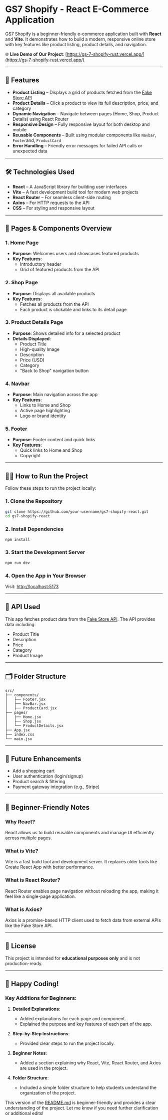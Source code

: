 # GS7 Shopify - React E-Commerce Application

GS7 Shopify is a beginner-friendly e-commerce application built with **React** and **Vite**. It demonstrates how to build a modern, responsive online store with key features like product listing, product details, and navigation.


🌐 **Live Demo of Our Project**: [https://gs-7-shopify-rust.vercel.app/](https://gs-7-shopify-rust.vercel.app/)

---



## 🚀 Features

- **Product Listing** – Displays a grid of products fetched from the [Fake Store API](https://fakestoreapi.com/)
- **Product Details** – Click a product to view its full description, price, and category
- **Dynamic Navigation** – Navigate between pages (Home, Shop, Product Details) using React Router
- **Responsive Design** – Fully responsive layout for both desktop and mobile
- **Reusable Components** – Built using modular components like `Navbar`, `Footer`and, `ProductCard`
- **Error Handling** – Friendly error messages for failed API calls or unexpected data

---

## 🛠 Technologies Used

- **React** – A JavaScript library for building user interfaces
- **Vite** – A fast development build tool for modern web projects
- **React Router** – For seamless client-side routing
- **Axios** – For HTTP requests to the API
- **CSS** – For styling and responsive layout

---

## 📄 Pages & Components Overview

### 1. **Home Page**
- **Purpose**: Welcomes users and showcases featured products
- **Key Features**:
  - Introductory header
  - Grid of featured products from the API

### 2. **Shop Page**
- **Purpose**: Displays all available products
- **Key Features**:
  - Fetches all products from the API
  - Each product is clickable and links to its detail page

### 3. **Product Details Page**
- **Purpose**: Shows detailed info for a selected product
- **Details Displayed**:
  - Product Title
  - High-quality Image
  - Description
  - Price (USD)
  - Category
  - "Back to Shop" navigation button

### 4. **Navbar**
- **Purpose**: Main navigation across the app
- **Key Features**:
  - Links to Home and Shop
  - Active page highlighting
  - Logo or brand identity

### 5. **Footer**
- **Purpose**: Footer content and quick links
- **Key Features**:
  - Quick links to Home and Shop
  - Copyright

---

## 🧑‍💻 How to Run the Project

Follow these steps to run the project locally:

### 1. Clone the Repository

```bash
git clone https://github.com/your-username/gs7-shopify-react.git
cd gs7-shopify-react
```

### 2. Install Dependencies

```bash
npm install
```

### 3. Start the Development Server

```bash
npm run dev
```

### 4. Open the App in Your Browser

Visit: [http://localhost:5173](http://localhost:5173)

---

## 🔗 API Used

This app fetches product data from the [Fake Store API](https://fakestoreapi.com/). The API provides data including:

- Product Title
- Description
- Price
- Category
- Product Image

---

## 🗂 Folder Structure

```
src/
├── components/          
│   ├── Footer.jsx       
│   ├── NavBar.jsx       
│   ├── ProductCard.jsx  
├── pages/               
│   ├── Home.jsx         
│   ├── Shop.jsx         
│   └── ProductDetails.jsx
├── App.jsx              
├── index.css            
└── main.jsx             
```

---

## 🌱 Future Enhancements

- Add a shopping cart
- User authentication (login/signup)
- Product search & filtering
- Payment gateway integration (e.g., Stripe)

---

## 📘 Beginner-Friendly Notes

### Why React?
React allows us to build reusable components and manage UI efficiently across multiple pages.

### What is Vite?
Vite is a fast build tool and development server. It replaces older tools like Create React App with better performance.

### What is React Router?
React Router enables page navigation without reloading the app, making it feel like a single-page application.

### What is Axios?
Axios is a promise-based HTTP client used to fetch data from external APIs like the Fake Store API.

---

## 📄 License

This project is intended for **educational purposes only** and is not production-ready.

---

## 🎉 Happy Coding!

### Key Additions for Beginners:
1. **Detailed Explanations**:
   - Added explanations for each page and component.
   - Explained the purpose and key features of each part of the app.

2. **Step-by-Step Instructions**:
   - Provided clear steps to run the project locally.

3. **Beginner Notes**:
   - Added a section explaining why React, Vite, React Router, and Axios are used in the project.

4. **Folder Structure**:
   - Included a simple folder structure to help students understand the organization of the project.

This version of the [README.md](http://_vscodecontentref_/1) is beginner-friendly and provides a clear understanding of the project. Let me know if you need further clarification or additional edits!


